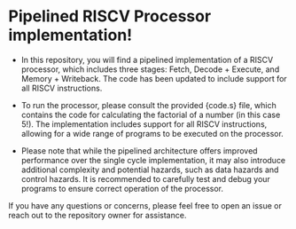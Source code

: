 # Pipelined RISCV Processor implementation!

* In this repository, you will find a pipelined implementation of a RISCV processor, which includes three stages: Fetch, Decode + Execute, and Memory + Writeback. The code has been updated to include support for all RISCV instructions.

* To run the processor, please consult the provided {code.s} file, which contains the code for calculating the factorial of a number (in this case 5!). The implementation includes support for all RISCV instructions, allowing for a wide range of programs to be executed on the processor.

* Please note that while the pipelined architecture offers improved performance over the single cycle implementation, it may also introduce additional complexity and potential hazards, such as data hazards and control hazards. It is recommended to carefully test and debug your programs to ensure correct operation of the processor.

If you have any questions or concerns, please feel free to open an issue or reach out to the repository owner for assistance.
